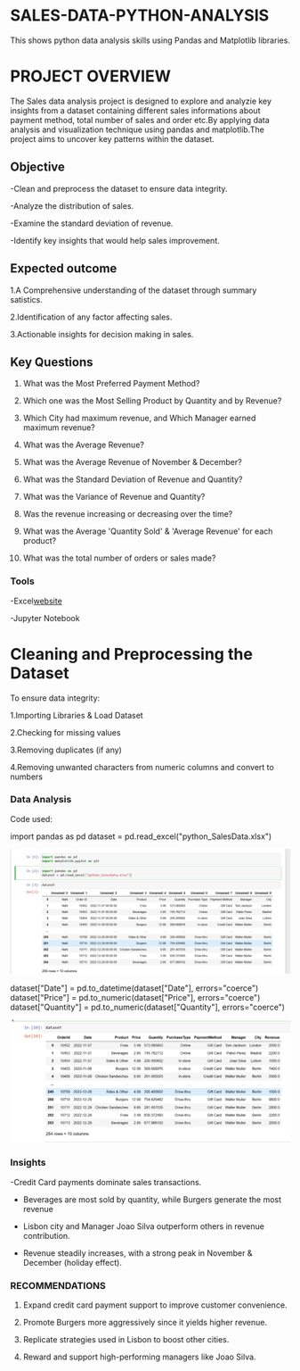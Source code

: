# SALES-DATA-PYTHON-ANALYSIS
This shows python data analysis skills using Pandas and Matplotlib libraries.

# PROJECT OVERVIEW

The Sales data analysis project is designed to explore and analyzie key insights from a dataset containing different sales informations about payment method, total number of sales and order etc.By applying data analysis and visualization technique using pandas and matplotlib.The project aims to uncover key patterns within the dataset.

## Objective
-Clean and preprocess the dataset to ensure data integrity.

-Analyze the distribution of sales.

-Examine the standard deviation of revenue.

-Identify key insights that would help sales improvement.

## Expected outcome
1.A Comprehensive understanding of the dataset through summary satistics.

2.Identification of any factor affecting sales.

3.Actionable insights for decision making in sales.

## Key Questions
1. What was the Most Preferred Payment Method?
   
2. Which one was the Most Selling Product by Quantity and by Revenue?
  
3. Which City had maximum revenue, and Which Manager earned maximum revenue?
  
4. What was the Average Revenue?
 
5. What was the Average Revenue of November & December?
  
6. What was the Standard Deviation of Revenue and Quantity?
    
7. What was the Variance of Revenue and Quantity?
 
8. Was the revenue increasing or decreasing over the time?
 
9. What was the Average 'Quantity Sold' & 'Average Revenue' for each product?
 
10. What was the total number of orders or sales made? 

### Tools
-Excel[website](http://office.com)

-Jupyter Notebook

# Cleaning and Preprocessing the Dataset

To ensure data integrity:

1.Importing Libraries & Load Dataset

2.Checking for missing values

3.Removing duplicates (if any)

4.Removing unwanted characters from numeric columns and convert to numbers

### Data Analysis

Code used:

import pandas as pd 
dataset = pd.read_excel("python_SalesData.xlsx")

![image alt](https://github.com/Chisom965/SALES-DATA-PYTHON-ANALYSIS/blob/aeea86a3662a57715b4c6727b5cd43583eea68fb/py%201.png)

dataset["Date"] = pd.to_datetime(dataset["Date"], errors="coerce") 
dataset["Price"] = pd.to_numeric(dataset["Price"], errors="coerce") 
dataset["Quantity"] = pd.to_numeric(dataset["Quantity"], errors="coerce")

![image alt](https://github.com/Chisom965/SALES-DATA-PYTHON-ANALYSIS/blob/9910ea9b2212de88c5569c1779843ac8d4edb148/py%203.png)

### Insights
-Credit Card payments dominate sales transactions.

- Beverages are most sold by quantity, while Burgers generate the most revenue
  
 - Lisbon city and Manager Joao Silva outperform others in revenue contribution.

 - Revenue steadily increases, with a strong peak in November & December (holiday effect).
   
### RECOMMENDATIONS 

1. Expand credit card payment support to improve customer convenience.
   
2. Promote Burgers more aggressively since it yields higher revenue.
    
3. Replicate strategies used in Lisbon to boost other cities.
     
4. Reward and support high-performing managers like Joao Silva.

   
